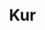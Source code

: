 ---
title: Kur
id: 8
description: ""
image: /img/default.jpg
slug: kur
brandLogo: /img/brand_Default.png
brandUrl: " "
templateKey: category-page
---